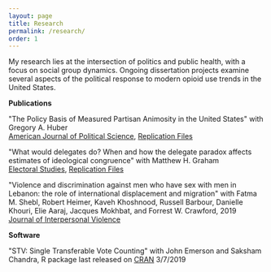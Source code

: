 ```yaml
---
layout: page
title: Research
permalink: /research/
order: 1
---
```


<p>My research lies at the intersection of politics and public health, with a focus on social group dynamics. Ongoing dissertation projects examine several aspects of the political response to modern opioid use trends in the United States.</p>

**Publications**

<p>"The Policy Basis of Measured Partisan Animosity in the United States" with Gregory A. Huber
<br><a href="https://doi.org/10.1111/ajps.12498" target="_blank">American Journal of Political Science</a>, <a href="https://doi.org/10.7910/DVN/RFECVH" target="_blank">Replication Files</a></p>

<p>"What would delegates do? When and how the delegate paradox affects estimates of ideological congruence" with Matthew H. Graham
<br><a href="https://doi.org/10.1016/j.electstud.2019.102109" target="_blank">Electoral Studies</a>, <a href="https://doi.org/10.7910/DVN/7MN7OD" target="_blank">Replication Files</a></p>

<p>"Violence and discrimination against men who have sex with men in Lebanon: the role of international displacement and migration" with Fatma M. Shebl, Robert Heimer, Kaveh Khoshnood, Russell Barbour, Danielle Khouri, Elie Aaraj, Jacques Mokhbat, and Forrest W. Crawford, 2019 
<br><a href="https://doi.org/10.1177/0886260519884684" target="_blank">Journal of Interpersonal Violence</a></p>

**Software**

<p>"STV: Single Transferable Vote Counting" with John Emerson and Saksham Chandra, R package last released on <a href = "https://cran.r-project.org/web/packages/STV/index.html" target="_blank">CRAN</a> 3/7/2019</p>